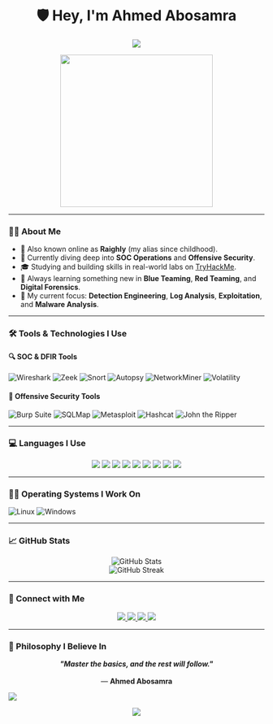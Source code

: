 <h1 align="center">🛡️ Hey, I'm Ahmed Abosamra</h1>

<p align="center">
  <img src="https://readme-typing-svg.herokuapp.com?font=Great+Vibes&size=33&pause=1000&center=true&vCenter=true&width=435&lines=Senior+Cybersecurity+Student;Blue+%26+Red+Teaming+Enthusiast" />
</p>

<p align="center">
  <img src="https://media.giphy.com/media/qgQUggAC3Pfv687qPC/giphy.gif" width="300" />
</p>



---

### 👨‍💻 About Me
- 👾 Also known online as **Raighly** (my alias since childhood).
- 🎯 Currently diving deep into **SOC Operations** and **Offensive Security**.
- 🎓 Studying and building skills in real-world labs on [TryHackMe](https://tryhackme.com/p/Raighly).
- 🌱 Always learning something new in **Blue Teaming**, **Red Teaming**, and **Digital Forensics**.
- 🧠 My current focus: **Detection Engineering**, **Log Analysis**, **Exploitation**, and **Malware Analysis**.

---

### 🛠 Tools & Technologies I Use

#### 🔍 SOC & DFIR Tools
![Wireshark](https://img.shields.io/badge/Wireshark-2C9AB7?style=for-the-badge&logo=wireshark&logoColor=white)
![Zeek](https://img.shields.io/badge/Zeek-000000?style=for-the-badge)
![Snort](https://img.shields.io/badge/Snort-C6370D?style=for-the-badge)
![Autopsy](https://img.shields.io/badge/Autopsy-00458F?style=for-the-badge)
![NetworkMiner](https://img.shields.io/badge/NetworkMiner-34495E?style=for-the-badge)
![Volatility](https://img.shields.io/badge/Volatility-2E86C1?style=for-the-badge)

#### 🧨 Offensive Security Tools
![Burp Suite](https://img.shields.io/badge/Burp_Suite-FF7139?style=for-the-badge&logo=burpsuite&logoColor=white)
![SQLMap](https://img.shields.io/badge/SQLMap-000000?style=for-the-badge)
![Metasploit](https://img.shields.io/badge/Metasploit-2980B9?style=for-the-badge)
![Hashcat](https://img.shields.io/badge/Hashcat-111111?style=for-the-badge)
![John the Ripper](https://img.shields.io/badge/John--the--Ripper-9B59B6?style=for-the-badge)

---

### 💻 Languages I Use
<p align="center">
  <img src="https://img.shields.io/badge/C-00599C?style=for-the-badge&logo=c&logoColor=white" />
  <img src="https://img.shields.io/badge/Python-3776AB?style=for-the-badge&logo=python&logoColor=white" />
  <img src="https://img.shields.io/badge/HTML5-E34F26?style=for-the-badge&logo=html5&logoColor=white" />
  <img src="https://img.shields.io/badge/CSS3-1572B6?style=for-the-badge&logo=css3&logoColor=white" />
  <img src="https://img.shields.io/badge/JavaScript-F7DF1E?style=for-the-badge&logo=javascript&logoColor=black" />
  <img src="https://img.shields.io/badge/Java-007396?style=for-the-badge&logo=java&logoColor=white" />
  <img src="https://img.shields.io/badge/MySQL-4479A1?style=for-the-badge&logo=mysql&logoColor=white" />
  <img src="https://img.shields.io/badge/Bash-121011?style=for-the-badge&logo=gnubash&logoColor=white" />
  <img src="https://img.shields.io/badge/Markdown-000000?style=for-the-badge&logo=markdown&logoColor=white" />
</p>

---

### 🧑‍💻 Operating Systems I Work On
![Linux](https://img.shields.io/badge/Linux-FCC624?style=for-the-badge&logo=linux&logoColor=black)
![Windows](https://img.shields.io/badge/Windows-0078D6?style=for-the-badge&logo=windows&logoColor=white)

---


### 📈 GitHub Stats

<p align="center">
  <img src="https://github-readme-stats.vercel.app/api?username=ahmed-Abosamra&show_icons=true&theme=radical" alt="GitHub Stats" />
  <br/>
  <img src="https://github-readme-streak-stats.herokuapp.com?user=ahmed-Abosamra&theme=tokyonight" alt="GitHub Streak" />
</p>

---

### 📢 Connect with Me

<p align="center">
  <a href="mailto:ahmed-abosamra.sec@gmail.com">
    <img src="https://img.shields.io/badge/Gmail-D14836?style=for-the-badge&logo=gmail&logoColor=white" />
  </a>
  <a href="https://www.linkedin.com/in/ahmed-abosamra-cybersec">
    <img src="https://img.shields.io/badge/LinkedIn-blue?style=for-the-badge&logo=linkedin&logoColor=white" />
  </a>
  <a href="https://tryhackme.com/p/Raighly">
    <img src="https://img.shields.io/badge/TryHackMe-212C42?style=for-the-badge&logo=tryhackme&logoColor=red" />
  </a>
  <a href="https://github.com/ahmed-Abosamra">
    <img src="https://img.shields.io/badge/GitHub-333?style=for-the-badge&logo=github&logoColor=white" />
  </a>
</p>

---
### 💬 Philosophy I Believe In

<p align="center">
  <em><strong>"Master the basics, and the rest will follow."</strong></em><br/>
  <br/>
  — <strong>Ahmed Abosamra</strong>
</p>

<p>
<img src="https://user-images.githubusercontent.com/74038190/212284100-561aa473-3905-4a80-b561-0d28506553ee.gif">
</p>

<p align="center">
  <img src="https://readme-typing-svg.herokuapp.com?font=Fira+Code&weight=500&size=22&pause=1000&color=36BCF7&width=435&lines=Never+Stop+Learning!;Always+Stay+Curious." />
</p>

